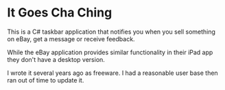 # It Goes Cha Ching

This is a C# taskbar application that notifies you when you sell something on eBay, get a message or receive feedback.

While the eBay application provides similar functionality in their iPad app they don't have a desktop version.

I wrote it several years ago as freeware. I had a reasonable user base then ran out of time to update it.
